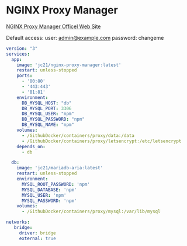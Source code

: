 # NGINX Proxy Manager

[NGINX Proxy Manager Officel Web Site](https://nginxproxymanager.com/)

Default access:
user: admin@example.com
password: changeme

```yaml
version: "3"
services:
  app:
    image: 'jc21/nginx-proxy-manager:latest'
    restart: unless-stopped
    ports:
      - '80:80'
      - '443:443'
      - '81:81'
    environment:
      DB_MYSQL_HOST: "db"
      DB_MYSQL_PORT: 3306
      DB_MYSQL_USER: "npm"
      DB_MYSQL_PASSWORD: "npm"
      DB_MYSQL_NAME: "npm"
    volumes:
      - /GithubDocker/containers/proxy/data:/data
      - /GithubDocker/containers/proxy/letsencrypt:/etc/letsencrypt
    depends_on:
      - db

  db:
    image: 'jc21/mariadb-aria:latest'
    restart: unless-stopped
    environment:
      MYSQL_ROOT_PASSWORD: 'npm'
      MYSQL_DATABASE: 'npm'
      MYSQL_USER: 'npm'
      MYSQL_PASSWORD: 'npm'
    volumes:
      - /GithubDocker/containers/proxy/mysql:/var/lib/mysql

networks:
   bridge:
     driver: bridge
     external: true
```
